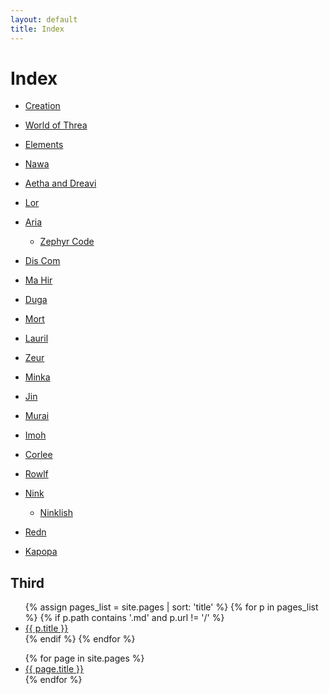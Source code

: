 ```yaml
---
layout: default
title: Index
---
```


# Index

- [Creation](creation)
- [World of Threa](threa-world)
- [Elements](elements)

- [Nawa](nawa)
- [Aetha and Dreavi](aetha-dreavi)
- [Lor](lor)
- [Aria](aria)
  - [Zephyr Code](zephyr_code)
- [Dis Com](dis-com)
- [Ma Hir](ma-hir)
- [Duga](duga)
- [Mort](mort)
- [Lauril](lauril)
- [Zeur](zeur)
- [Minka](minka)
- [Jin](jin)
- [Murai](murai)
- [Imoh](imoh)
- [Corlee](corlee)
- [Rowlf](rowlf)
- [Nink](nink)
  - [Ninklish](ninklish)
- [Redn](redn)
- [Kapopa](kapopa)



## Third

<ul>
{% assign pages_list = site.pages | sort: 'title' %}
{% for p in pages_list %}
  {% if p.path contains '.md' and p.url != '/' %}
    <li><a href="{{ p.url }}">{{ p.title }}</a></li>
  {% endif %}
{% endfor %}
</ul>

<ul>
  {% for page in site.pages %}
    <li><a href="{{ page.url }}">{{ page.title }}</a></li>
  {% endfor %}
</ul>